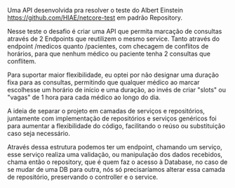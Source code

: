 Uma API desenvolvida pra resolver o teste do Albert Einstein https://github.com/HIAE/netcore-test em padrão Repository.

Nesse teste o desafio é criar uma API que permita marcação de consultas através de 2 Endpoints que reutilizem o mesmo service. Tanto através do endpoint /medicos quanto /pacientes, com checagem de conflitos de horários, para que nenhum médico ou paciente tenha 2 consultas que conflitem.

Para suportar maior flexibilidade, eu optei por não designar uma duração fixa para as consultas, permitindo que qualquer médico ao marcar escolhesse um horário de início e uma duração, ao invés de criar "slots" ou "vagas" de 1 hora para cada médico ao longo do dia.

A ideia de separar o projeto em camadas de serviços e repositórios, juntamente com implementação de repositórios e serviços genéricos foi para aumentar a flexibilidade do código, facilitando o reúso ou substituição caso seja necessário.

Através dessa estrutura podemos ter um endpoint, chamando um serviço, esse serviço realiza uma validação, ou manipulação dos dados recebidos, chama então o repository, que é quem faz o acesso à Database, no caso de se mudar de uma DB para outra, nós só precisaríamos alterar essa camada de repositório, preservando o controller e o service. 

